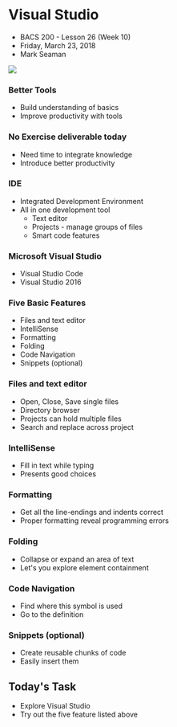 # Visual Studio
* BACS 200 - Lesson 26 (Week 10)
* Friday, March 23, 2018
* Mark Seaman

![](img/Bear_Logo.png)

### Better Tools
* Build understanding of basics
* Improve productivity with tools

### No Exercise deliverable today
* Need time to integrate knowledge
* Introduce better productivity

### IDE
* Integrated Development Environment
* All in one development tool
    * Text editor
    * Projects - manage groups of files
    * Smart code features

### Microsoft Visual Studio
* Visual Studio Code
* Visual Studio 2016

### Five Basic Features
* Files and text editor
* IntelliSense
* Formatting
* Folding
* Code Navigation
* Snippets (optional)

### Files and text editor
* Open, Close, Save single files
* Directory browser
* Projects can hold multiple files
* Search and replace across project

### IntelliSense
* Fill in text while typing
* Presents good choices

### Formatting
* Get all the line-endings and indents correct
* Proper formatting reveal programming errors

### Folding
* Collapse or expand an area of text
* Let's you explore element containment

### Code Navigation
* Find where this symbol is used
* Go to the definition

### Snippets (optional)
* Create reusable chunks of code
* Easily insert them

## Today's Task
* Explore Visual Studio
* Try out the five feature listed above

